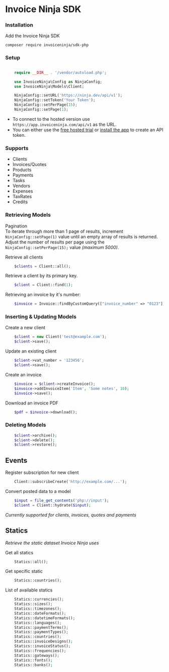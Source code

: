 # Invoice Ninja SDK

### Installation

Add the Invoice Ninja SDK

    composer require invoiceninja/sdk-php

### Setup
```php

    require __DIR__ . '/vendor/autoload.php';

    use InvoiceNinja\Config as NinjaConfig;
    use InvoiceNinja\Models\Client;

    NinjaConfig::setURL('https://ninja.dev/api/v1');
    NinjaConfig::setToken('Your Token');
    NinjaConfig::setPerPage(15);
    NinjaConfig::setPage(1);
```
- To connect to the hosted version use `https://app.invoiceninja.com/api/v1` as the URL.
- You can either use the [free hosted trial](https://app.invoiceninja.com/invoice_now?sign_up=true&redirect_to=/settings/api_tokens) or [install the app](https://www.invoiceninja.com/self-host/) to create an API token.

### Supports

- Clients
- Invoices/Quotes
- Products
- Payments
- Tasks
- Vendors
- Expenses
- TaxRates
- Credits

### Retrieving Models

Pagination  
To iterate through more than 1 page of results, increment `NinjaConfig::setPage(1)` value until an empty array of results is returned.  Adjust the number of results per page using the `NinjaConfig::setPerPage(15);` value *(maximum 5000)*.

Retrieve all clients
```php
    $clients = Client::all();
```

Retrieve a client by its primary key.
```php
    $client = Client::find(1);
```

Retrieving an invoice by it's number:
```php
    $invoice = Invoice::findByCustomQuery(["invoice_number" => "0123"]);
```

### Inserting & Updating Models

Create a new client
```php
    $client = new Client('test@example.com');
    $client->save();
```
Update an existing client
```php
    $client->vat_number = '123456';
    $client->save();
```
Create an invoice
```php
    $invoice = $client->createInvoice();
    $invoice->addInvoiceItem('Item', 'Some notes', 10);
    $invoice->save();
```
Download an invoice PDF
```php
    $pdf = $invoice->download();
```
### Deleting Models
```php
    $client->archive();
    $client->delete();
    $client->restore();
```
## Events

Register subscription for new client
```php
    Client::subscribeCreate('http://example.com/...');
```
Convert posted data to a model
```php
    $input = file_get_contents('php://input'); 
    $client = Client::hydrate($input);
```
*Currently supported for clients, invoices, quotes and payments*

## Statics

*Retrieve the static dataset Invoice Ninja uses*

Get all statics
```php
    Statics::all();
```
Get specific static
```php
    Statics::countries();
```
List of available statics
```php
    Statics::currencies();
    Statics::sizes();
    Statics::timezones();
    Statics::dateFormats();
    Statics::datetimeFormats();
    Statics::languages();
    Statics::paymentTerms();
    Statics::paymentTypes();
    Statics::countries();
    Statics::invoiceDesigns();
    Statics::invoiceStatus();
    Statics::frequencies();
    Statics::gateways();
    Statics::fonts();
    Statics::banks();
```
